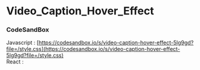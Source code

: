 # Video_Caption_Hover_Effect

### CodeSandBox

Javascript : [https://codesandbox.io/s/video-caption-hover-effect-5lg9gd?file=/style.css](https://codesandbox.io/s/video-caption-hover-effect-5lg9gd?file=/style.css) \
React : []()
